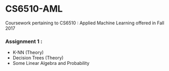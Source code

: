 # CS6510-AML
Coursework pertaining to CS6510 : Applied Machine Learning offered in Fall 2017

### Assignment 1 : 

+ K-NN (Theory)
+ Decision Trees (Theory)
+ Some Linear Algebra and Probability
